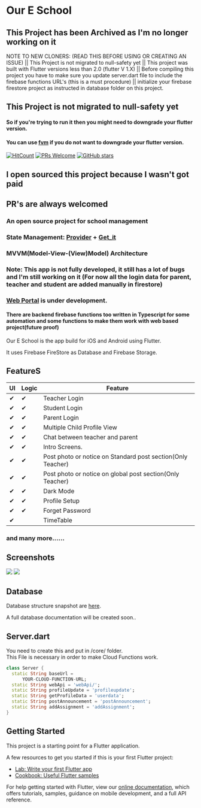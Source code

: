 # Our E School 

## This Project has been Archived as I'm no longer working on it

NOTE TO NEW CLONERS: (READ THIS BEFORE USING OR CREATING AN ISSUE)
        || This Project is not migrated to null-safety yet
        || This project was built with Flutter versions less than 2.0 (flutter V 1.X)
        || Before compiling this project you have to make sure you update server.dart file to include the firebase functions URL's (this is a must procedure)
        || initialize your firebase firestore project as instructed in database folder on this project.
        
        

## This Project is not migrated to null-safety yet
#### So if you're trying to run it then you might need to downgrade your flutter version.
#### You can use [fvm](https://github.com/leoafarias/fvm) if you do not want to downgrade your flutter version.

 [![HitCount](http://hits.dwyl.com/ketanchoyal/Our-E-School.svg)](http://hits.dwyl.com/ketanchoyal/Our-E-School)
[![PRs Welcome](https://img.shields.io/badge/PRs-welcome-brightgreen.svg?style=flat-square)](https://github.com/ketanchoyal/Our-E-School/pull/new/master)
[![GitHub stars](https://img.shields.io/github/stars/ketanchoyal/Our-E-School.svg?style=social&label=Stars✯)](https://github.com/ketanchoyal/Our-E-School/stargazers/)
## I open sourced this project because I wasn't got paid

## PR's are always welcomed

### An open source project for school management

### State Management: [Provider](https://pub.dev/packages/provider) + [Get_it](https://pub.dev/packages/get_it)

### MVVM(Model-View-(View)Model) Architecture

### Note: This app is not fully developed, it still has a lot of bugs and I'm still working on it (For now all the login data for parent, teacher and student are added manually in firestore)

### [Web Portal](https://github.com/ketanchoyal/Our-E-School-Web-Portal) is under development.

#### There are backend firebase functions too written in Typescript for some automation and some functions to make them work with web based project(future proof)

Our E School is the app build for iOS and Android using Flutter.

It uses Firebase FireStore as Database and Firebase Storage.

## FeatureS

|  UI  | Logic | Feature |
| ------ | ------ | ------|
| ✔ | ✔ | Teacher Login
| ✔ | ✔ | Student Login
| ✔ | ✔ | Parent Login
| ✔ | ✔ | Multiple Child Profile View
| ✔ | ✔ | Chat between teacher and parent
| ✔ | ✔ | Intro Screens.
| ✔ | ✔ | Post photo or notice on Standard post section(Only Teacher)
| ✔ | ✔ | Post photo or notice on global post section(Only Teacher)
| ✔ | ✔ | Dark Mode
| ✔ | ✔ | Profile Setup
| ✔ | ✔ | Forget Password
| ✔ |  | TimeTable
### and many more......

## Screenshots

<img src="https://github.com/ketanchoyal/Academic-Connect/raw/master/screenshots/Screenshot_1.png"/>

<img src="https://github.com/ketanchoyal/Academic-Connect/raw/master/screenshots/Screenshot_2.png"/>

## Database

Database structure snapshot are [here](https://github.com/ketanchoyal/Academic-Connect/raw/master/DB%20Structure).

A full database documentation will be created soon..

## Server.dart 

You need to create this and put in /core/ folder. \
This File is necessary in order to make Cloud Functions work.

```dart
class Server {
  static String baseUrl =
      YOUR-CLOUD-FUNCTION-URL;
  static String webApi = 'webApi/';
  static String profileUpdate = 'profileupdate';
  static String getProfileData = 'userdata';
  static String postAnnouncement = 'postAnnouncement';
  static String addAssignment = 'addAssignment';
}
```

## Getting Started

This project is a starting point for a Flutter application.

A few resources to get you started if this is your first Flutter project:

- [Lab: Write your first Flutter app](https://flutter.dev/docs/get-started/codelab)
- [Cookbook: Useful Flutter samples](https://flutter.dev/docs/cookbook)

For help getting started with Flutter, view our 
[online documentation](https://flutter.dev/docs), which offers tutorials, 
samples, guidance on mobile development, and a full API reference.
